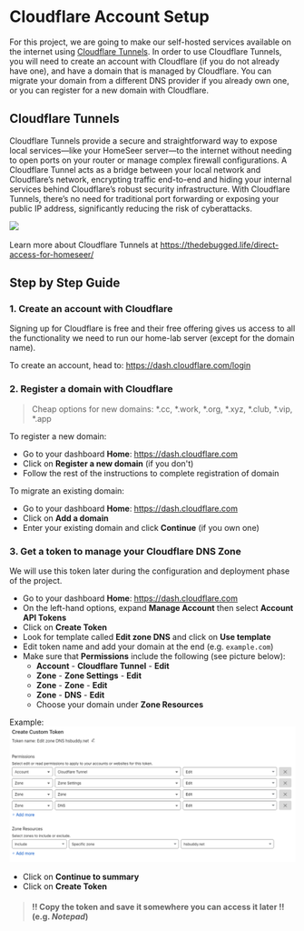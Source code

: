 # Cloudflare Account Setup

For this project, we are going to make our self-hosted services available on the internet using [Cloudflare Tunnels](https://developers.cloudflare.com/cloudflare-one/connections/connect-networks/). In order to use Cloudflare Tunnels, you will need to create an account with Cloudflare (if you do not already have one), and have a domain that is managed by Cloudflare. You can migrate your domain from a different DNS provider if you already own one, or you can register for a new domain with Cloudflare.

## Cloudflare Tunnels

Cloudflare Tunnels provide a secure and straightforward way to expose local services—like your HomeSeer server—to the internet without needing to open ports on your router or manage complex firewall configurations. A Cloudflare Tunnel acts as a bridge between your local network and Cloudflare’s network, encrypting traffic end-to-end and hiding your internal services behind Cloudflare’s robust security infrastructure. With Cloudflare Tunnels, there’s no need for traditional port forwarding or exposing your public IP address, significantly reducing the risk of cyberattacks.

![](https://thedebugged.life/content/images/2025/02/homeseer-direct-access.drawio.png)

Learn more about Cloudflare Tunnels at https://thedebugged.life/direct-access-for-homeseer/

## Step by Step Guide

### 1. Create an account with Cloudflare

Signing up for Cloudflare is free and their free offering gives us access to all the functionality we need to run our home-lab server (except for the domain name).

To create an account, head to: https://dash.cloudflare.com/login

### 2. Register a domain with Cloudflare

> Cheap options for new domains: *.cc, *.work, *.org, *.xyz, *.club, *.vip, *.app

To register a new domain:

- Go to your dashboard **Home**: https://dash.cloudflare.com
- Click on **Register a new domain** (if you don't)
- Follow the rest of the instructions to complete registration of domain

To migrate an existing domain:

- Go to your dashboard **Home**: https://dash.cloudflare.com
- Click on **Add a domain**
- Enter your existing domain and click **Continue** (if you own one)

### 3. Get a token to manage your Cloudflare DNS Zone

We will use this token later during the configuration and deployment phase of the project.

- Go to your dashboard **Home**: https://dash.cloudflare.com
- On the left-hand options, expand **Manage Account** then select **Account API Tokens**
- Click on **Create Token**
- Look for template called **Edit zone DNS** and click on **Use template**
- Edit token name and add your domain at the end (e.g. `example.com`)
- Make sure that **Permissions** include the following (see picture below):
    - **Account** - **Cloudflare Tunnel** - **Edit**
    - **Zone** - **Zone Settings** - **Edit**
    - **Zone** - **Zone** - **Edit**
    - **Zone** - **DNS** - **Edit**
    - Choose your domain under **Zone Resources**

Example:
![](./cloudflare-settings.png)

- Click on **Continue to summary**
- Click on **Create Token**

> #### !! Copy the token and save it somewhere you can access it later !! (e.g. _Notepad_)